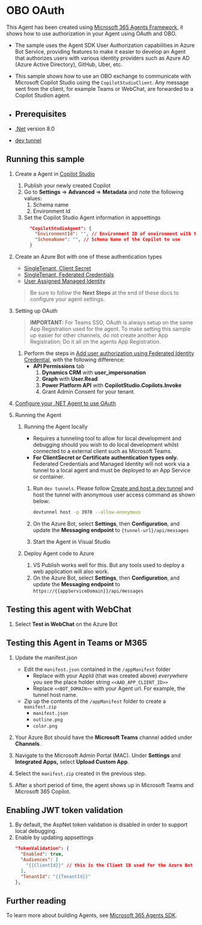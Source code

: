 ﻿# OBO OAuth

This Agent has been created using [Microsoft 365 Agents Framework](https://github.com/microsoft/agents-for-net), it shows how to use authorization in your Agent using OAuth and OBO.

- The sample uses the Agent SDK User Authorization capabilities in Azure Bot Service, providing features to make it easier to develop an Agent that authorizes users with various identity providers such as Azure AD (Azure Active Directory), GitHub, Uber, etc.
- This sample shows how to use an OBO exchange to communicate with Microsoft Copilot Studio using the `CopilotStudioClient`.  Any message sent from the client, for example Teams or WebChat, are forwarded to a Copilot Studion agent.

- ## Prerequisites

-  [.Net](https://dotnet.microsoft.com/en-us/download/dotnet/8.0) version 8.0
-  [dev tunnel](https://learn.microsoft.com/azure/developer/dev-tunnels/get-started?tabs=windows)

## Running this sample

1. Create a Agent in [Copilot Studio](https://copilotstudio.microsoft.com)
   1. Publish your newly created Copilot
   1. Go to **Settings** => **Advanced** => **Metadata** and note the following values:
      1. Schema name
      1. Environment Id
   1. Set the Copilot Studio Agent information in appsettings
      ```json
        "CopilotStudioAgent": {
          "EnvironmentId": "", // Environment ID of environment with the CopilotStudio App.
          "SchemaName": "", // Schema Name of the Copilot to use
        }
      ```
    
2. Create an Azure Bot with one of these authentication types
   - [SingleTenant, Client Secret](https://learn.microsoft.com/en-us/microsoft-365/agents-sdk/azure-bot-create-single-secret)
   - [SingleTenant, Federated Credentials](https://learn.microsoft.com/en-us/microsoft-365/agents-sdk/azure-bot-create-federated-credentials) 
   - [User Assigned Managed Identity](https://learn.microsoft.com/en-us/microsoft-365/agents-sdk/azure-bot-create-managed-identity)
    
   > Be sure to follow the **Next Steps** at the end of these docs to configure your agent settings.

3. Setting up OAuth

   > **IMPORTANT:** For Teams SSO, OAuth is always setup on the same App Registration used for the agent.  To make setting this sample up easier for other channels, do not create another App Registration; Do it all on the agents App Registration.

   1. Perform the steps in [Add user authorization using Federated Identity Credential](https://learn.microsoft.com/en-us/microsoft-365/agents-sdk/azure-bot-user-authorization-federated-credentials), with the following difference:
      - **API Permissions** tab
        1. **Dynamics CRM** with **user_impersonation**
        1. **Graph** with **User.Read**
        1. **Power Platform API** with **CopilotStudio.Copilots.Invoke**
        1. Grant Admin Consent for your tenant.
         
4. [Configure your .NET Agent to use OAuth](https://learn.microsoft.com/en-us/microsoft-365/agents-sdk/agent-oauth-configuration-dotnet)
   
5. Running the Agent
   1. Running the Agent locally
      - Requires a tunneling tool to allow for local development and debugging should you wish to do local development whilst connected to a external client such as Microsoft Teams.
      - **For ClientSecret or Certificate authentication types only.**  Federated Credentials and Managed Identity will not work via a tunnel to a local agent and must be deployed to an App Service or container.
      
      1. Run `dev tunnels`. Please follow [Create and host a dev tunnel](https://learn.microsoft.com/azure/developer/dev-tunnels/get-started?tabs=windows) and host the tunnel with anonymous user access command as shown below:

         ```bash
         devtunnel host -p 3978 --allow-anonymous
         ```

      1. On the Azure Bot, select **Settings**, then **Configuration**, and update the **Messaging endpoint** to `{tunnel-url}/api/messages`

      1. Start the Agent in Visual Studio

   1. Deploy Agent code to Azure
      1. VS Publish works well for this.  But any tools used to deploy a web application will also work.
      1. On the Azure Bot, select **Settings**, then **Configuration**, and update the **Messaging endpoint** to `https://{{appServiceDomain}}/api/messages`

## Testing this agent with WebChat

   1. Select **Test in WebChat** on the Azure Bot

## Testing this Agent in Teams or M365

1. Update the manifest.json
   - Edit the `manifest.json` contained in the `/appManifest` folder
     - Replace with your AppId (that was created above) *everywhere* you see the place holder string `<<AAD_APP_CLIENT_ID>>`
     - Replace `<<BOT_DOMAIN>>` with your Agent url.  For example, the tunnel host name.
   - Zip up the contents of the `/appManifest` folder to create a `manifest.zip`
     - `manifest.json`
     - `outline.png`
     - `color.png`

1. Your Azure Bot should have the **Microsoft Teams** channel added under **Channels**.

1. Navigate to the Microsoft Admin Portal (MAC). Under **Settings** and **Integrated Apps,** select **Upload Custom App**.

1. Select the `manifest.zip` created in the previous step. 

1. After a short period of time, the agent shows up in Microsoft Teams and Microsoft 365 Copilot.

## Enabling JWT token validation
1. By default, the AspNet token validation is disabled in order to support local debugging.
1. Enable by updating appsettings
   ```json
   "TokenValidation": {
     "Enabled": true,
     "Audiences": [
       "{{ClientId}}" // this is the Client ID used for the Azure Bot
     ],
     "TenantId": "{{TenantId}}"
   },
   ```

## Further reading
To learn more about building Agents, see [Microsoft 365 Agents SDK](https://learn.microsoft.com/en-us/microsoft-365/agents-sdk/).

